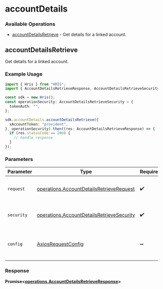 # accountDetails

### Available Operations

* [accountDetailsRetrieve](#accountdetailsretrieve) - Get details for a linked account.

## accountDetailsRetrieve

Get details for a linked account.

### Example Usage

```typescript
import { Hris } from "HRIS";
import { AccountDetailsRetrieveResponse, AccountDetailsRetrieveSecurity } from "HRIS/dist/sdk/models/operations";

const sdk = new Hris();
const operationSecurity: AccountDetailsRetrieveSecurity = {
  tokenAuth: "",
};

sdk.accountDetails.accountDetailsRetrieve({
  xAccountToken: "provident",
}, operationSecurity).then((res: AccountDetailsRetrieveResponse) => {
  if (res.statusCode == 200) {
    // handle response
  }
});
```

### Parameters

| Parameter                                                                                              | Type                                                                                                   | Required                                                                                               | Description                                                                                            |
| ------------------------------------------------------------------------------------------------------ | ------------------------------------------------------------------------------------------------------ | ------------------------------------------------------------------------------------------------------ | ------------------------------------------------------------------------------------------------------ |
| `request`                                                                                              | [operations.AccountDetailsRetrieveRequest](../../models/operations/accountdetailsretrieverequest.md)   | :heavy_check_mark:                                                                                     | The request object to use for the request.                                                             |
| `security`                                                                                             | [operations.AccountDetailsRetrieveSecurity](../../models/operations/accountdetailsretrievesecurity.md) | :heavy_check_mark:                                                                                     | The security requirements to use for the request.                                                      |
| `config`                                                                                               | [AxiosRequestConfig](https://axios-http.com/docs/req_config)                                           | :heavy_minus_sign:                                                                                     | Available config options for making requests.                                                          |


### Response

**Promise<[operations.AccountDetailsRetrieveResponse](../../models/operations/accountdetailsretrieveresponse.md)>**

